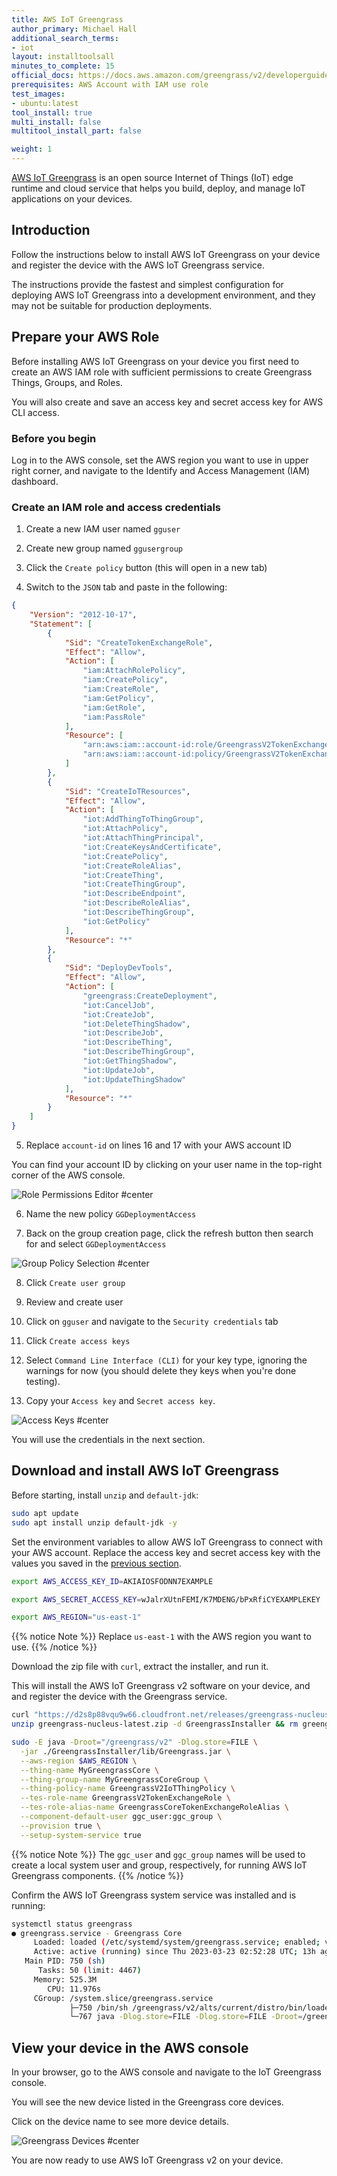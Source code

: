 ```yaml
---
title: AWS IoT Greengrass
author_primary: Michael Hall
additional_search_terms:
- iot
layout: installtoolsall
minutes_to_complete: 15
official_docs: https://docs.aws.amazon.com/greengrass/v2/developerguide/quick-installation.html
prerequisites: AWS Account with IAM use role
test_images:
- ubuntu:latest
tool_install: true
multi_install: false
multitool_install_part: false

weight: 1
---
```


[AWS IoT Greengrass](https://docs.aws.amazon.com/greengrass/v2/developerguide/what-is-iot-greengrass.html) is an open source Internet of Things (IoT) edge runtime and cloud service that helps you build, deploy, and manage IoT applications on your devices.

## Introduction

Follow the instructions below to install AWS IoT Greengrass on your device and register the device with the AWS IoT Greengrass service.

The instructions provide the fastest and simplest configuration for deploying AWS IoT Greengrass into a development environment, and they may not be suitable for production deployments.

## Prepare your AWS Role

Before installing AWS IoT Greengrass on your device you first need to create an AWS IAM role with sufficient permissions to create Greengrass Things, Groups, and Roles.

You will also create and save an access key and secret access key for AWS CLI access. 

### Before you begin

Log in to the AWS console, set the AWS region you want to use in upper right corner, and navigate to the Identify and Access Management (IAM) dashboard.


### Create an IAM role and access credentials

1. Create a new IAM user named `gguser`

2. Create new group named `ggusergroup`

3. Click the `Create policy` button (this will open in a new tab)

4. Switch to the `JSON` tab and paste in the following:

```json {line_numbers=true}
{
    "Version": "2012-10-17",
    "Statement": [
        {
            "Sid": "CreateTokenExchangeRole",
            "Effect": "Allow",
            "Action": [
                "iam:AttachRolePolicy",
                "iam:CreatePolicy",
                "iam:CreateRole",
                "iam:GetPolicy",
                "iam:GetRole",
                "iam:PassRole"
            ],
            "Resource": [
                "arn:aws:iam::account-id:role/GreengrassV2TokenExchangeRole",
                "arn:aws:iam::account-id:policy/GreengrassV2TokenExchangeRoleAccess"
            ]
        },
        {
            "Sid": "CreateIoTResources",
            "Effect": "Allow",
            "Action": [
                "iot:AddThingToThingGroup",
                "iot:AttachPolicy",
                "iot:AttachThingPrincipal",
                "iot:CreateKeysAndCertificate",
                "iot:CreatePolicy",
                "iot:CreateRoleAlias",
                "iot:CreateThing",
                "iot:CreateThingGroup",
                "iot:DescribeEndpoint",
                "iot:DescribeRoleAlias",
                "iot:DescribeThingGroup",
                "iot:GetPolicy"
            ],
            "Resource": "*"
        },
        {
            "Sid": "DeployDevTools",
            "Effect": "Allow",
            "Action": [
                "greengrass:CreateDeployment",
                "iot:CancelJob",
                "iot:CreateJob",
                "iot:DeleteThingShadow",
                "iot:DescribeJob",
                "iot:DescribeThing",
                "iot:DescribeThingGroup",
                "iot:GetThingShadow",
                "iot:UpdateJob",
                "iot:UpdateThingShadow"
            ],
            "Resource": "*"
        }
    ]
}
```

5. Replace  `account-id` on lines 16 and 17 with your AWS account ID

You can find your account ID by clicking on your user name in the top-right corner of the AWS console. 

![Role Permissions Editor #center](../_images/gg-role-permissions.png)

6. Name the new policy `GGDeploymentAccess`

7. Back on the group creation page, click the refresh button then search for and select `GGDeploymentAccess` 

![Group Policy Selection #center](../_images/gg-group-policy.png)

8. Click `Create user group`

9. Review and create user

10. Click on `gguser` and navigate to the `Security credentials` tab

11. Click `Create access keys`

12. Select `Command Line Interface (CLI)` for your key type, ignoring the warnings for now (you should delete they keys when you're done testing).

13. Copy your `Access key` and `Secret access key`. 

![Access Keys #center](../_images/gg-access-keys.png)

You will use the credentials in the next section. 

## Download and install AWS IoT Greengrass

Before starting, install `unzip` and `default-jdk`:

```bash { target="ubuntu:latest" }
sudo apt update
sudo apt install unzip default-jdk -y
```

Set the environment variables to allow AWS IoT Greengrass to connect with your AWS account. Replace the access key and secret access key with the values you saved in the [previous section](#prepare-your-aws-role).

```bash { target="ubuntu:latest" }
export AWS_ACCESS_KEY_ID=AKIAIOSFODNN7EXAMPLE
```
```bash { target="ubuntu:latest" }
export AWS_SECRET_ACCESS_KEY=wJalrXUtnFEMI/K7MDENG/bPxRfiCYEXAMPLEKEY
```
```bash { target="ubuntu:latest" }
export AWS_REGION="us-east-1"
```
{{% notice Note %}}
Replace `us-east-1` with the AWS region you want to use.
{{% /notice %}}

Download the zip file with `curl`, extract the installer, and run it.  

This will install the AWS IoT Greengrass v2 software on your device, and and register the device with the Greengrass service.

```bash { target="ubuntu:latest" }
curl "https://d2s8p88vqu9w66.cloudfront.net/releases/greengrass-nucleus-latest.zip" -o "greengrass-nucleus-latest.zip"
unzip greengrass-nucleus-latest.zip -d GreengrassInstaller && rm greengrass-nucleus-latest.zip

sudo -E java -Droot="/greengrass/v2" -Dlog.store=FILE \
  -jar ./GreengrassInstaller/lib/Greengrass.jar \
  --aws-region $AWS_REGION \
  --thing-name MyGreengrassCore \
  --thing-group-name MyGreengrassCoreGroup \
  --thing-policy-name GreengrassV2IoTThingPolicy \
  --tes-role-name GreengrassV2TokenExchangeRole \
  --tes-role-alias-name GreengrassCoreTokenExchangeRoleAlias \
  --component-default-user ggc_user:ggc_group \
  --provision true \
  --setup-system-service true

```

{{% notice Note %}}
The `ggc_user` and `ggc_group` names will be used to create a local system user and group, respectively, for running AWS IoT Greengrass components.
{{% /notice %}}

Confirm the AWS IoT Greengrass system service was installed and is running:

```bash { target="ubuntu:latest" command_line="user@localhost | 2-11"}
systemctl status greengrass
● greengrass.service - Greengrass Core
     Loaded: loaded (/etc/systemd/system/greengrass.service; enabled; vendor pr>
     Active: active (running) since Thu 2023-03-23 02:52:28 UTC; 13h ago
   Main PID: 750 (sh)
      Tasks: 50 (limit: 4467)
     Memory: 525.3M
        CPU: 11.976s
     CGroup: /system.slice/greengrass.service
             ├─750 /bin/sh /greengrass/v2/alts/current/distro/bin/loader
             └─767 java -Dlog.store=FILE -Dlog.store=FILE -Droot=/greengrass/v2>
```

## View your device in the AWS console

In your browser, go to the AWS console and navigate to the IoT Greengrass console. 

You will see the new device listed in the Greengrass core devices.

Click on the device name to see more device details. 

![Greengrass Devices #center](../_images/greengrass-devices.png)

You are now ready to use AWS IoT Greengrass v2 on your device. 